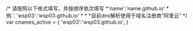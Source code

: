 /*
请按照以下格式填写，并按顺序依次填写
*'name':'name.github.io'
*例：'wsp03':'wsp03.github.io'
*
*
*目前dns解析使用于域名注册商“阿里云”
 */
var cnames_active = {
'wsp03':'wsp03.github.io',
}